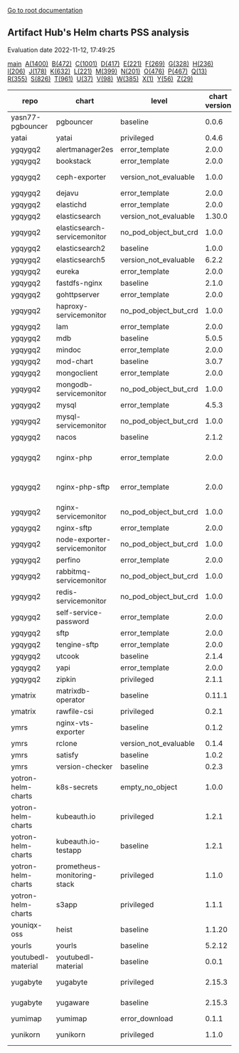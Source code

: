 [Go to root documentation](https://vicenteherrera.com/psa-checker)

## Artifact Hub's Helm charts PSS analysis

Evaluation date 2022-11-12, 17:49:25

[main](./charts_levels)&nbsp; [A(1400)](./charts_levels_a)&nbsp; [B(472)](./charts_levels_b)&nbsp; [C(1001)](./charts_levels_c)&nbsp; [D(417)](./charts_levels_d)&nbsp; [E(221)](./charts_levels_e)&nbsp; [F(269)](./charts_levels_f)&nbsp; [G(328)](./charts_levels_g)&nbsp; [H(236)](./charts_levels_h)&nbsp; [I(206)](./charts_levels_i)&nbsp; [J(178)](./charts_levels_j)&nbsp; [K(632)](./charts_levels_k)&nbsp; [L(221)](./charts_levels_l)&nbsp; [M(399)](./charts_levels_m)&nbsp; [N(201)](./charts_levels_n)&nbsp; [O(476)](./charts_levels_o)&nbsp; [P(467)](./charts_levels_p)&nbsp; [Q(13)](./charts_levels_q)&nbsp; [R(355)](./charts_levels_r)&nbsp; [S(826)](./charts_levels_s)&nbsp; [T(961)](./charts_levels_t)&nbsp; [U(37)](./charts_levels_u)&nbsp; [V(98)](./charts_levels_v)&nbsp; [W(385)](./charts_levels_w)&nbsp; [X(1)](./charts_levels_x)&nbsp; [Y(56)](./charts_levels_y)&nbsp; [Z(29)](./charts_levels_z)&nbsp; 

| repo | chart | level | chart version | app version | url | 
|------|------|------|------|------|------|
| yasn77-pgbouncer | pgbouncer | baseline | 0.0.6 | 1.17.0 | https://yasn77.github.io/pgbouncer/ |
| yatai | yatai | privileged | 0.4.6 | 0.4.6 | https://bentoml.github.io/yatai-chart |
| ygqygq2 | alertmanager2es | error_template | 2.0.0 | 0.0.3 | https://ygqygq2.github.io/charts/ |
| ygqygq2 | bookstack | error_template | 2.0.0 | v2.1 | https://ygqygq2.github.io/charts/ |
| ygqygq2 | ceph-exporter | version_not_evaluable | 1.0.0 | 2.0.1-luminous | https://ygqygq2.github.io/charts/ |
| ygqygq2 | dejavu | error_template | 2.0.0 | 3.4.0 | https://ygqygq2.github.io/charts/ |
| ygqygq2 | elastichd | error_template | 2.0.0 | 1.4 | https://ygqygq2.github.io/charts/ |
| ygqygq2 | elasticsearch | version_not_evaluable | 1.30.0 | 6.7.0 | https://ygqygq2.github.io/charts/ |
| ygqygq2 | elasticsearch-servicemonitor | no_pod_object_but_crd | 1.0.0 | 1.1.0 | https://ygqygq2.github.io/charts/ |
| ygqygq2 | elasticsearch2 | baseline | 1.0.0 | 2.4.6 | https://ygqygq2.github.io/charts/ |
| ygqygq2 | elasticsearch5 | version_not_evaluable | 6.2.2 | 7.3.0 | https://ygqygq2.github.io/charts/ |
| ygqygq2 | eureka | error_template | 2.0.0 | 1.0.0 | https://ygqygq2.github.io/charts/ |
| ygqygq2 | fastdfs-nginx | baseline | 2.1.0 | 6.08 | https://ygqygq2.github.io/charts/ |
| ygqygq2 | gohttpserver | error_template | 2.0.0 | 1.0 | https://ygqygq2.github.io/charts/ |
| ygqygq2 | haproxy-servicemonitor | no_pod_object_but_crd | 1.0.0 | 0.10.0 | https://ygqygq2.github.io/charts/ |
| ygqygq2 | lam | error_template | 2.0.0 | 6.9 | https://ygqygq2.github.io/charts/ |
| ygqygq2 | mdb | baseline | 5.0.5 | 1.0.0 | https://ygqygq2.github.io/charts/ |
| ygqygq2 | mindoc | error_template | 2.0.0 | 2.0 | https://ygqygq2.github.io/charts/ |
| ygqygq2 | mod-chart | baseline | 3.0.7 | 1.0.0 | https://ygqygq2.github.io/charts/ |
| ygqygq2 | mongoclient | error_template | 2.0.0 | 2.2.0 | https://ygqygq2.github.io/charts/ |
| ygqygq2 | mongodb-servicemonitor | no_pod_object_but_crd | 1.0.0 | 0.10.0 | https://ygqygq2.github.io/charts/ |
| ygqygq2 | mysql | error_template | 4.5.3 | 5.7.26 | https://ygqygq2.github.io/charts/ |
| ygqygq2 | mysql-servicemonitor | no_pod_object_but_crd | 1.0.0 | 5.7.24 | https://ygqygq2.github.io/charts/ |
| ygqygq2 | nacos | baseline | 2.1.2 | 2.1.0 | https://ygqygq2.github.io/charts/ |
| ygqygq2 | nginx-php | error_template | 2.0.0 | nginx-1.10.3_php-7.0_1242 | https://ygqygq2.github.io/charts/ |
| ygqygq2 | nginx-php-sftp | error_template | 2.0.0 | nginx-1.10.3_php-7.0_1242 | https://ygqygq2.github.io/charts/ |
| ygqygq2 | nginx-servicemonitor | no_pod_object_but_crd | 1.0.0 | 0.10.0 | https://ygqygq2.github.io/charts/ |
| ygqygq2 | nginx-sftp | error_template | 2.0.0 | 1.14.2 | https://ygqygq2.github.io/charts/ |
| ygqygq2 | node-exporter-servicemonitor | no_pod_object_but_crd | 1.0.0 | v0.17.0 | https://ygqygq2.github.io/charts/ |
| ygqygq2 | perfino | error_template | 2.0.0 | 3.2.1 | https://ygqygq2.github.io/charts/ |
| ygqygq2 | rabbitmq-servicemonitor | no_pod_object_but_crd | 1.0.0 | v1.0.0-RC6.1 | https://ygqygq2.github.io/charts/ |
| ygqygq2 | redis-servicemonitor | no_pod_object_but_crd | 1.0.0 | v1.5.2-alpine | https://ygqygq2.github.io/charts/ |
| ygqygq2 | self-service-password | error_template | 2.0.0 | 1.3 | https://ygqygq2.github.io/charts/ |
| ygqygq2 | sftp | error_template | 2.0.0 | 1.0 | https://ygqygq2.github.io/charts/ |
| ygqygq2 | tengine-sftp | error_template | 2.0.0 | 2.3.2 | https://ygqygq2.github.io/charts/ |
| ygqygq2 | utcook | baseline | 2.1.4 | 1.0.0 | https://ygqygq2.github.io/charts/ |
| ygqygq2 | yapi | error_template | 2.0.0 | v1.8.0 | https://ygqygq2.github.io/charts/ |
| ygqygq2 | zipkin | privileged | 2.1.1 | 2.23 | https://ygqygq2.github.io/charts/ |
| ymatrix | matrixdb-operator | baseline | 0.11.1 | 0.11.1 | https://ymatrix-data.github.io/charts |
| ymatrix | rawfile-csi | privileged | 0.2.1 | 0.2.1 | https://ymatrix-data.github.io/charts |
| ymrs | nginx-vts-exporter | baseline | 0.1.2 | 0.10.7 | https://ymrsmns.github.io/helm-charts/ |
| ymrs | rclone | version_not_evaluable | 0.1.4 | 1.52.3 | https://ymrsmns.github.io/helm-charts/ |
| ymrs | satisfy | baseline | 1.0.2 | 3.0.4 | https://ymrsmns.github.io/helm-charts/ |
| ymrs | version-checker | baseline | 0.2.3 | v0.2.1 | https://ymrsmns.github.io/helm-charts/ |
| yotron-helm-charts | k8s-secrets | empty_no_object | 1.0.0 | 1.0.0 | http://helm.yotron.de |
| yotron-helm-charts | kubeauth.io | privileged | 1.2.1 |  | http://helm.yotron.de |
| yotron-helm-charts | kubeauth.io-testapp | baseline | 1.2.1 |  | http://helm.yotron.de |
| yotron-helm-charts | prometheus-monitoring-stack | privileged | 1.1.0 |  | http://helm.yotron.de |
| yotron-helm-charts | s3app | privileged | 1.1.1 | 1.1.2 | http://helm.yotron.de |
| youniqx-oss | heist | baseline | 1.1.20 | 1.1.20 | https://youniqx.github.io/helm-charts/ |
| yourls | yourls | baseline | 5.2.12 | 1.9.1 | https://charts.yourls.org/ |
| youtubedl-material | youtubedl-material | baseline | 0.0.1 |  | https://tzahi12345.github.io/YoutubeDL-Material/chart |
| yugabyte | yugabyte | privileged | 2.15.3 | 2.15.3.0-b231 | https://charts.yugabyte.com |
| yugabyte | yugaware | baseline | 2.15.3 | 2.15.3.0-b231 | https://charts.yugabyte.com |
| yumimap | yumimap | error_download | 0.1.1 | 0.1.0 | https://jamashi.github.io/yumimap-helm |
| yunikorn | yunikorn | privileged | 1.1.0 |  | https://apache.github.io/yunikorn-release |

